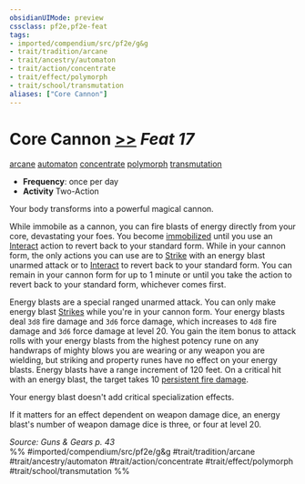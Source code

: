 ```yaml
---
obsidianUIMode: preview
cssclass: pf2e,pf2e-feat
tags:
- imported/compendium/src/pf2e/g&g
- trait/tradition/arcane
- trait/ancestry/automaton
- trait/action/concentrate
- trait/effect/polymorph
- trait/school/transmutation
aliases: ["Core Cannon"]
---
```

# Core Cannon  [>>](chapter-9-playing-the-game.md#Actions "Two-Action") *Feat 17*  
[arcane](arcane.md)  [automaton](automaton-g-g.md)  [concentrate](concentrate.md)  [polymorph](polymorph.md)  [transmutation](transmutation.md)  

- **Frequency**: once per day
- **Activity** Two-Action

Your body transforms into a powerful magical cannon.

While immobile as a cannon, you can fire blasts of energy directly from your core, devastating your foes. You become [immobilized](conditions.md#Immobilized) until you use an [Interact](interact.md) action to revert back to your standard form. While in your cannon form, the only actions you can use are to [Strike](strike.md) with an energy blast unarmed attack or to [Interact](interact.md) to revert back to your standard form. You can remain in your cannon form for up to 1 minute or until you take the action to revert back to your standard form, whichever comes first.

Energy blasts are a special ranged unarmed attack. You can only make energy blast [Strikes](strike.md) while you're in your cannon form. Your energy blasts deal `3d8` fire damage and `3d6` force damage, which increases to `4d8` fire damage and `3d6` force damage at level 20. You gain the item bonus to attack rolls with your energy blasts from the highest potency rune on any handwraps of mighty blows you are wearing or any weapon you are wielding, but striking and property runes have no effect on your energy blasts. Energy blasts have a range increment of 120 feet. On a critical hit with an energy blast, the target takes 10 [persistent fire damage](conditions.md#Persistent%20Damage).

Your energy blast doesn't add critical specialization effects.

If it matters for an effect dependent on weapon damage dice, an energy blast's number of weapon damage dice is three, or four at level 20.

*Source: Guns & Gears p. 43*  
%% #imported/compendium/src/pf2e/g&g #trait/tradition/arcane #trait/ancestry/automaton #trait/action/concentrate #trait/effect/polymorph #trait/school/transmutation %%